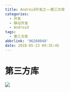 ```yaml
---
title: Android开发之——第三方库
categories:
  - 开发
  - 移动开发
  - Android
tags:
  - 第三方库
abbrlink: '96268048'
date: 2018-05-23 09:35:45
---
```


# 第三方库
![][1]


[1]: https://raw.githubusercontent.com/PGzxc/images/master/blog-images/android-libraries.png